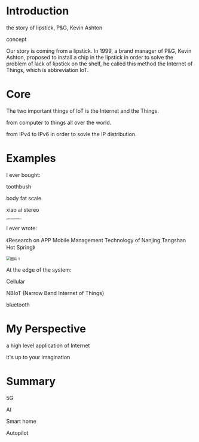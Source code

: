 # Introduction

the story of lipstick, P&G, Kevin Ashton

concept



Our story is coming from a lipstick. In 1999, a brand manager of P&G, Kevin Ashton, proposed to install a chip in the lipstick in order to solve the problem of lack of lipstick on the shelf, he called this method the Internet of Things, which is abbreviation IoT.

# Core

The two important things of IoT is the Internet and the Things.

from computer to things all over the world.

from IPv4 to IPv6 in order to sovle the IP distribution. 

# Examples

I ever bought:

toothbush

body fat scale

xiao ai stereo

<img src="https://cdn.jsdelivr.net/gh/wholon/image@main/uPic/IMG_1EB420A0F5D6-1.jpeg" alt="IMG_1EB420A0F5D6-1" style="zoom: 25%;" />



I ever wrote:

《Research on APP Mobile Management Technology of Nanjing Tangshan Hot Spring》

<img src="https://cdn.jsdelivr.net/gh/wholon/image@main/uPic/%E5%9B%BE%E7%89%87%201.png" alt="图片 1" style="zoom: 67%;" />

At the edge of the system:

Cellular

NBIoT (Narrow Band Internet of Things)

bluetooth

# My Perspective

a high level application of Internet

it's up to your imagination

# Summary

5G

AI

Smart home

Autopilot
